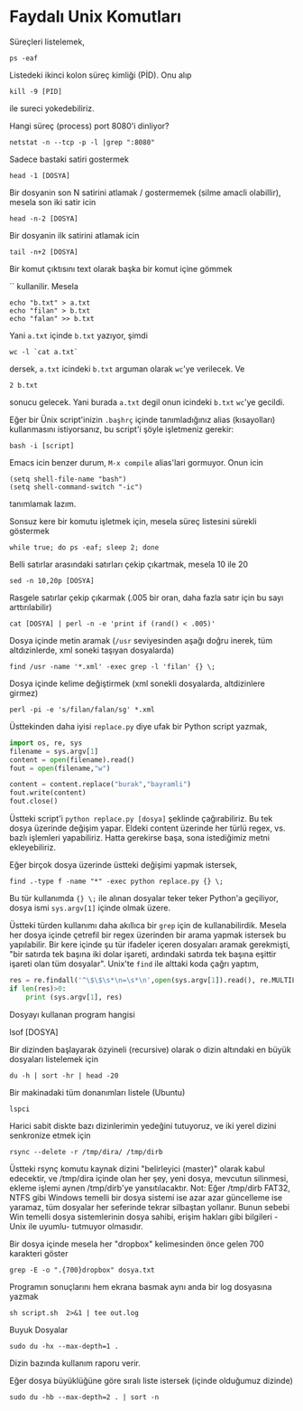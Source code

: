 # Faydalı Unix Komutları

Süreçleri listelemek,

```
ps -eaf
```

Listedeki ikinci kolon süreç kimliği (PİD). Onu alıp

```
kill -9 [PID]
```

ile sureci yokedebiliriz.


Hangi süreç (process) port 8080'i dinliyor?

```
netstat -n --tcp -p -l |grep ":8080"
```

Sadece bastaki satiri gostermek

```
head -1 [DOSYA]
```

Bir dosyanin son N satirini atlamak / gostermemek (silme amacli
olabillir), mesela son iki satir icin

```
head -n-2 [DOSYA]
```

Bir dosyanin ilk satirini atlamak icin

```
tail -n+2 [DOSYA]
```

Bir komut çıktısını text olarak başka bir komut içine gömmek

`` kullanilir. Mesela  

```
echo "b.txt" > a.txt
echo "filan" > b.txt
echo "falan" >> b.txt
```

Yani `a.txt` içinde `b.txt` yazıyor, şimdi 

```
wc -l `cat a.txt`
```

dersek, `a.txt` icindeki `b.txt` arguman olarak `wc`'ye verilecek. Ve

```
2 b.txt
```

sonucu gelecek. Yani burada `a.txt` degil onun icindeki `b.txt` `wc`'ye gecildi.

Eğer bir Ünix script'inizin `.başhrç` içinde tanımladığınız alias
(kısayolları) kullanmasını istiyorsanız, bu script'i şöyle işletmeniz
gerekir:

```
bash -i [script]
```

Emacs icin benzer durum, `M-x compile` alias'lari gormuyor. Onun icin

```
(setq shell-file-name "bash")
(setq shell-command-switch "-ic")
```

tanımlamak lazım.

Sonsuz kere bir komutu işletmek için, mesela süreç listesini sürekli
göstermek

```
while true; do ps -eaf; sleep 2; done
```

Belli satırlar arasındaki satırları çekip çıkartmak, mesela 10 ile 20

```
sed -n 10,20p [DOSYA]
```

Rasgele satırlar çekip çıkarmak (.005 bir oran, daha fazla satır için
bu sayı arttırılabilir)

```
cat [DOSYA] | perl -n -e 'print if (rand() < .005)'
```

Dosya içinde metin aramak (`/usr` seviyesinden aşağı doğru inerek, tüm
altdızinlerde, xml soneki taşıyan dosyalarda)

```
find /usr -name '*.xml' -exec grep -l 'filan' {} \;
```

Dosya içinde kelime değiştirmek (xml sonekli dosyalarda, altdizinlere girmez)

```
perl -pi -e 's/filan/falan/sg' *.xml
```

Üsttekinden daha iyisi `replace.py` diye ufak bir Python script yazmak,

```python
import os, re, sys
filename = sys.argv[1]
content = open(filename).read()
fout = open(filename,"w")

content = content.replace("burak","bayramli")
fout.write(content)
fout.close()
```

Üstteki script'i `python replace.py [dosya]` şeklinde çağırabiliriz. Bu
tek dosya üzerinde değişim yapar. Eldeki content üzerinde her türlü
regex, vs. bazlı işlemleri yapabiliriz. Hatta gerekirse başa, sona
istediğimiz metni ekleyebiliriz.

Eğer birçok dosya üzerinde üstteki değişimi yapmak istersek,

```
find .-type f -name "*" -exec python replace.py {} \;
```

Bu tür kullanımda `{} \;` ile alınan dosyalar teker teker Python'a geçiliyor,
dosya ismi `sys.argv[1]` içinde olmak üzere.

Üstteki türden kullanımı daha akıllıca bir `grep` için de
kullanabilirdik.  Mesela her dosya içinde çetrefil bir regex üzerinden
bir arama yapmak istersek bu yapılabilir. Bir kere içinde şu tür
ifadeler içeren dosyaları aramak gerekmişti, "bir satırda tek başına
iki dolar işareti, ardındaki satırda tek başına eşittir işareti olan
tüm dosyalar". Unix'te `find` ile alttaki koda çağrı yaptım,

```python
res = re.findall('^\$\$\s*\n=\s*\n',open(sys.argv[1]).read(), re.MULTILINE)
if len(res)>0:
    print (sys.argv[1], res)
```


Dosyayı kullanan program hangisi

lsof [DOSYA]

Bir dizinden başlayarak özyineli (recursive) olarak o dizin altındaki
en büyük dosyaları listelemek için

```
du -h | sort -hr | head -20
```

Bir makinadaki tüm donanımları listele (Ubuntu)

```
lspci
```

Harici sabit diskte bazı dizinlerimin yedeğini tutuyoruz, ve iki yerel
dizini senkronize etmek için

```
rsync --delete -r /tmp/dira/ /tmp/dirb
```

Üstteki rsynç komutu kaynak dizini "belirleyici (master)" olarak kabul
edecektir, ve /tmp/dira içinde olan her şey, yeni dosya, mevcutun
silinmesi, ekleme işlemi aynen /tmp/dirb'ye yansıtılacaktır. Not: Eğer
/tmp/dirb FAT32, NTFS gibi Windows temelli bir dosya sistemi ise azar
azar güncelleme ise yaramaz, tüm dosyalar her seferinde tekrar
silbaştan yollanır. Bunun sebebi Win temelli dosya sistemlerinin dosya
sahibi, erişim hakları gibi bilgileri -Unix ile uyumlu- tutmuyor
olmasıdır.

Bir dosya içinde mesela her "dropbox" kelimesinden önce gelen 700
karakteri göster

```
grep -E -o ".{700}dropbox" dosya.txt
```

Programın sonuçlarını hem ekrana basmak aynı anda bir log dosyasına yazmak

```
sh script.sh  2>&1 | tee out.log
```

Buyuk Dosyalar

```
sudo du -hx --max-depth=1 .
```

Dizin bazında kullanım raporu verir.

Eğer dosya büyüklüğüne göre sıralı liste istersek (içinde olduğumuz dizinde)

```
sudo du -hb --max-depth=2 . | sort -n
```


